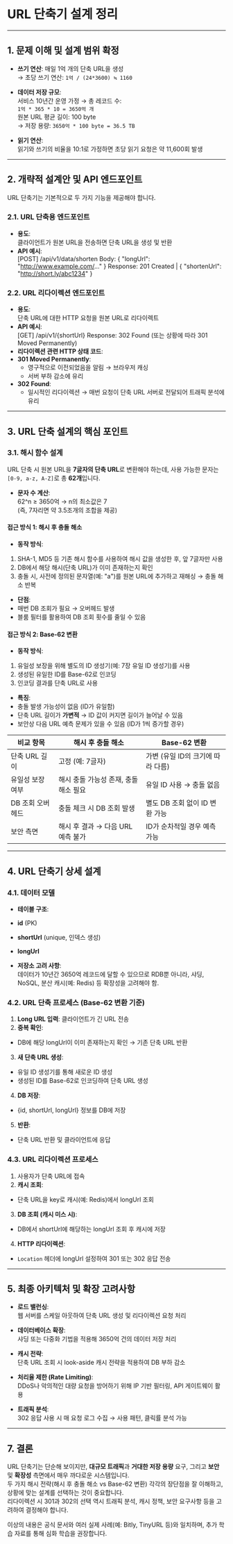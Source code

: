 # URL 단축기 설계 정리

---

## 1. 문제 이해 및 설계 범위 확정

- **쓰기 연산**: 매일 1억 개의 단축 URL을 생성  
  → 초당 쓰기 연산: `1억 / (24*3600) ≒ 1160`

- **데이터 저장 규모**:  
  서비스 10년간 운영 가정 → 총 레코드 수:  
  `1억 * 365 * 10 = 3650억 개`  
  원본 URL 평균 길이: 100 byte  
  → 저장 용량: `3650억 * 100 byte = 36.5 TB`

- **읽기 연산**:  
  읽기와 쓰기의 비율을 10:1로 가정하면 초당 읽기 요청은 약 11,600회 발생

---

## 2. 개략적 설계안 및 API 엔드포인트

URL 단축기는 기본적으로 두 가지 기능을 제공해야 합니다.

### 2.1. URL 단축용 엔드포인트

- **용도**:  
  클라이언트가 원본 URL을 전송하면 단축 URL을 생성 및 반환
- **API 예시**:  
  [POST] /api/v1/data/shorten Body: { "longUrl": "http://www.example.com/..." } Response: 201 Created | { "shortenUrl": "http://short.ly/abc1234" }

### 2.2. URL 리다이렉션 엔드포인트

- **용도**:  
  단축 URL에 대한 HTTP 요청을 원본 URL로 리다이렉트
- **API 예시**:  
  [GET] /api/v1/{shortUrl} Response: 302 Found (또는 상황에 따라 301 Moved Permanently)
- **리다이렉션 관련 HTTP 상태 코드**:
- **301 Moved Permanently**:
    - 영구적으로 이전되었음을 알림 → 브라우저 캐싱
    - 서버 부하 감소에 유리
- **302 Found**:
    - 일시적인 리다이렉션 → 매번 요청이 단축 URL 서버로 전달되어 트래픽 분석에 유리

---

## 3. URL 단축 설계의 핵심 포인트

### 3.1. 해시 함수 설계

URL 단축 시 원본 URL을 **7글자의 단축 URL**로 변환해야 하는데, 사용 가능한 문자는 `[0-9, a-z, A-Z]`로 총 **62개**입니다.

- **문자 수 계산**:  
  62^n ≥ 3650억 → n의 최소값은 7  
  (즉, 7자리면 약 3.5조개의 조합을 제공)

#### 접근 방식 1: 해시 후 충돌 해소

- **동작 방식**:
1. SHA-1, MD5 등 기존 해시 함수를 사용하여 해시 값을 생성한 후, 앞 7글자만 사용
2. DB에서 해당 해시(단축 URL)가 이미 존재하는지 확인
3. 충돌 시, 사전에 정의된 문자열(예: "a")를 원본 URL에 추가하고 재해싱 → 충돌 해소 반복
- **단점**:
- 매번 DB 조회가 필요 → 오버헤드 발생
- 블룸 필터를 활용하여 DB 조회 횟수를 줄일 수 있음

#### 접근 방식 2: Base-62 변환

- **동작 방식**:
1. 유일성 보장을 위해 별도의 ID 생성기(예: 7장 유일 ID 생성기)를 사용
2. 생성된 유일한 ID를 Base-62로 인코딩
3. 인코딩 결과를 단축 URL로 사용
- **특징**:
- 충돌 발생 가능성이 없음 (ID가 유일함)
- 단축 URL 길이가 **가변적** → ID 값이 커지면 길이가 늘어날 수 있음
- 보안상 다음 URL 예측 문제가 있을 수 있음 (ID가 1씩 증가할 경우)

|  비교 항목           | 해시 후 충돌 해소                    | Base-62 변환                        |
|-------------------|------------------------------------|-----------------------------------|
| 단축 URL 길이         | 고정 (예: 7글자)                        | 가변 (유일 ID의 크기에 따라 다름)           |
| 유일성 보장 여부       | 해시 충돌 가능성 존재, 충돌해소 필요             | 유일 ID 사용 → 충돌 없음                |
| DB 조회 오버헤드       | 충돌 체크 시 DB 조회 발생                  | 별도 DB 조회 없이 ID 변환 가능           |
| 보안 측면            | 해시 후 결과 → 다음 URL 예측 불가               | ID가 순차적일 경우 예측 가능               |

---

## 4. URL 단축기 상세 설계

### 4.1. 데이터 모델

- **테이블 구조**:
- **id** (PK)
- **shortUrl** (unique, 인덱스 생성)
- **longUrl**

- **저장소 고려 사항**:  
  데이터가 10년간 3650억 레코드에 달할 수 있으므로 RDB뿐 아니라, 샤딩, NoSQL, 분산 캐시(예: Redis) 등 확장성을 고려해야 함.

### 4.2. URL 단축 프로세스 (Base-62 변환 기준)

1. **Long URL 입력**: 클라이언트가 긴 URL 전송
2. **중복 확인**:
- DB에 해당 longUrl이 이미 존재하는지 확인 → 기존 단축 URL 반환
3. **새 단축 URL 생성**:
- 유일 ID 생성기를 통해 새로운 ID 생성
- 생성된 ID를 Base-62로 인코딩하여 단축 URL 생성
4. **DB 저장**:
- {id, shortUrl, longUrl} 정보를 DB에 저장
5. **반환**:
- 단축 URL 반환 및 클라이언트에 응답

### 4.3. URL 리다이렉션 프로세스

1. 사용자가 단축 URL에 접속
2. **캐시 조회**:
- 단축 URL을 key로 캐시(예: Redis)에서 longUrl 조회
3. **DB 조회 (캐시 미스 시)**:
- DB에서 shortUrl에 해당하는 longUrl 조회 후 캐시에 저장
4. **HTTP 리다이렉션**:
- `Location` 헤더에 longUrl 설정하여 301 또는 302 응답 전송

---

## 5. 최종 아키텍처 및 확장 고려사항

- **로드 밸런싱**:  
  웹 서버를 스케일 아웃하여 단축 URL 생성 및 리다이렉션 요청 처리

- **데이터베이스 확장**:  
  샤딩 또는 다중화 기법을 적용해 3650억 건의 데이터 저장 처리

- **캐시 전략**:  
  단축 URL 조회 시 look-aside 캐시 전략을 적용하여 DB 부하 감소

- **처리율 제한 (Rate Limiting)**:  
  DDoS나 악의적인 대량 요청을 방어하기 위해 IP 기반 필터링, API 게이트웨이 활용

- **트래픽 분석**:  
  302 응답 사용 시 매 요청 로그 수집 → 사용 패턴, 클릭률 분석 가능

---

## 7. 결론

URL 단축기는 단순해 보이지만, **대규모 트래픽**과 **거대한 저장 용량** 요구, 그리고 **보안** 및 **확장성** 측면에서 매우 까다로운 시스템입니다.  
두 가지 해시 전략(해시 후 충돌 해소 vs Base-62 변환) 각각의 장단점을 잘 이해하고, 상황에 맞는 설계를 선택하는 것이 중요합니다.  
리다이렉션 시 301과 302의 선택 역시 트래픽 분석, 캐시 정책, 보안 요구사항 등을 고려하여 결정해야 합니다.

이상의 내용은 공식 문서와 여러 실제 사례(예: Bitly, TinyURL 등)와 일치하며, 추가 학습 자료를 통해 심화 학습을 권장합니다.
